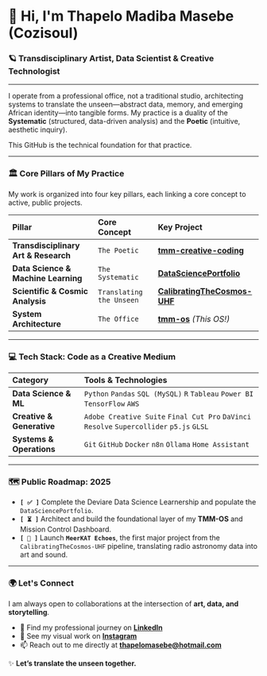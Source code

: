 # 👋 Hi, I'm Thapelo Madiba Masebe (Cozisoul)

### 🪐 Transdisciplinary Artist, Data Scientist & Creative Technologist

---

I operate from a professional office, not a traditional studio, architecting systems to translate the unseen—abstract data, memory, and emerging African identity—into tangible forms. My practice is a duality of the **Systematic** (structured, data-driven analysis) and the **Poetic** (intuitive, aesthetic inquiry).

This GitHub is the technical foundation for that practice.

---

### 🏛️ Core Pillars of My Practice

My work is organized into four key pillars, each linking a core concept to active, public projects.

| Pillar | Core Concept | Key Project |
| :--- | :--- | :--- |
| **Transdisciplinary Art & Research** | `The Poetic` | **[tmm-creative-coding](https://github.com/Cozisoul/tmm-creative-coding)** |
| **Data Science & Machine Learning**| `The Systematic` | **[DataSciencePortfolio](https://github.com/Cozisoul/DataSciencePortfolio)** |
| **Scientific & Cosmic Analysis** | `Translating the Unseen` | **[CalibratingTheCosmos-UHF](https://github.com/Cozisoul/CalibratingTheCosmos-UHF)**|
| **System Architecture** | `The Office` | **[tmm-os](https://github.com/Cozisoul/tmm-os)** *(This OS!)* |

---

### 💻 Tech Stack: Code as a Creative Medium

| Category | Tools & Technologies |
| :--- | :--- |
| **Data Science & ML** | `Python` `Pandas` `SQL (MySQL)` `R` `Tableau` `Power BI` `TensorFlow` `AWS` |
| **Creative & Generative** | `Adobe Creative Suite` `Final Cut Pro` `DaVinci Resolve` `Supercollider` `p5.js` `GLSL` |
| **Systems & Operations** | `Git` `GitHub` `Docker` `n8n` `Ollama` `Home Assistant` |

---

### 🗺️ Public Roadmap: 2025

- **`[ ✅ ]`** Complete the Deviare Data Science Learnership and populate the `DataSciencePortfolio`.
- **`[ ⏳ ]`** Architect and build the foundational layer of my **TMM-OS** and Mission Control Dashboard.
- **`[ 🚀 ]`** Launch **`MeerKAT Echoes`**, the first major project from the `CalibratingTheCosmos-UHF` pipeline, translating radio astronomy data into art and sound.

---

### 🌍 Let's Connect

I am always open to collaborations at the intersection of **art, data, and storytelling**.

- 📝 Find my professional journey on **[LinkedIn](https://www.linkedin.com/in/thapelomadibamasebe/)**
- 🎨 See my visual work on **[Instagram](https://www.instagram.com/thapelomasebe/)**
- 📫 Reach out to me directly at **thapelomasebe@hotmail.com**

✨ **Let’s translate the unseen together.**
